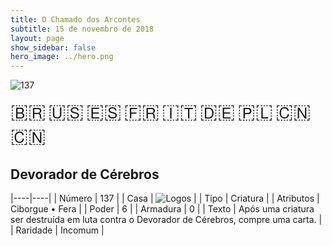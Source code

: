 ```yaml
---
title: O Chamado dos Arcontes
subtitle: 15 de novembro de 2018
layout: page
show_sidebar: false
hero_image: ../hero.png
---
```


![137](https://mastervault-storage-prod.s3.amazonaws.com/media/card_front/pt/341_137_F8PFV5JC764_pt.png)

<span title="Português" style="font-size: 32px;cursor: pointer;" onclick="javascript:document.querySelector('img[alt=\'137\']').src=document.querySelector('img[alt=\'137\']').src.replace(/card_front\/[^/]+/, 'card_front/pt').replace(/_[^/.0-9]+\.png/, '_pt.png')">🇧🇷</span>
<span title="English" style="font-size: 32px;cursor: pointer;" onclick="javascript:document.querySelector('img[alt=\'137\']').src=document.querySelector('img[alt=\'137\']').src.replace(/card_front\/[^/]+/, 'card_front/en').replace(/_[^/.0-9]+\.png/, '_en.png')">🇺🇸</span>
<span title="Español" style="font-size: 32px;cursor: pointer;" onclick="javascript:document.querySelector('img[alt=\'137\']').src=document.querySelector('img[alt=\'137\']').src.replace(/card_front\/[^/]+/, 'card_front/es').replace(/_[^/.0-9]+\.png/, '_es.png')">🇪🇸</span>
<span title="Français" style="font-size: 32px;cursor: pointer;" onclick="javascript:document.querySelector('img[alt=\'137\']').src=document.querySelector('img[alt=\'137\']').src.replace(/card_front\/[^/]+/, 'card_front/fr').replace(/_[^/.0-9]+\.png/, '_fr.png')">🇫🇷</span>
<span title="Italiano" style="font-size: 32px;cursor: pointer;" onclick="javascript:document.querySelector('img[alt=\'137\']').src=document.querySelector('img[alt=\'137\']').src.replace(/card_front\/[^/]+/, 'card_front/it').replace(/_[^/.0-9]+\.png/, '_it.png')">🇮🇹</span>
<span title="Deutsche" style="font-size: 32px;cursor: pointer;" onclick="javascript:document.querySelector('img[alt=\'137\']').src=document.querySelector('img[alt=\'137\']').src.replace(/card_front\/[^/]+/, 'card_front/de').replace(/_[^/.0-9]+\.png/, '_de.png')">🇩🇪</span>
<span title="Polskie" style="font-size: 32px;cursor: pointer;" onclick="javascript:document.querySelector('img[alt=\'137\']').src=document.querySelector('img[alt=\'137\']').src.replace(/card_front\/[^/]+/, 'card_front/pl').replace(/_[^/.0-9]+\.png/, '_pl.png')">🇵🇱</span>
<span title="简体中文" style="font-size: 32px;cursor: pointer;" onclick="javascript:document.querySelector('img[alt=\'137\']').src=document.querySelector('img[alt=\'137\']').src.replace(/card_front\/[^/]+/, 'card_front/zh-hans').replace(/_[^/.0-9]+\.png/, '_zh-hans.png')">🇨🇳</span>
<span title="繁體中文" style="font-size: 32px;cursor: pointer;" onclick="javascript:document.querySelector('img[alt=\'137\']').src=document.querySelector('img[alt=\'137\']').src.replace(/card_front\/[^/]+/, 'card_front/zh-hant').replace(/_[^/.0-9]+\.png/, '_zh-hant.png')">🇨🇳</span>

## Devorador de Cérebros

|----|----|
| Número | 137 |
| Casa | ![Logos](https://archonarcana.com/images/thumb/c/ce/Logos.png/22px-Logos.png "Logos") |
| Tipo | Criatura |
| Atributos | Ciborgue • Fera |
| Poder | 6 |
| Armadura | 0 |
| Texto | Após uma criatura ser destruída em luta contra o Devorador de Cérebros, compre uma carta. |
| Raridade | Incomum |
